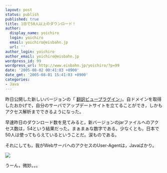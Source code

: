 ```yaml
---
layout: post
status: publish
published: true
title: 1日で50人以上のダウンロード！
author:
  display_name: yoichiro
  login: yoichiro
  email: yoichiro@eisbahn.jp
  url: ''
author_login: yoichiro
author_email: yoichiro@eisbahn.jp
wordpress_id: 99
wordpress_url: http://www.eisbahn.jp/yoichiro/?p=99
date: '2005-08-02 00:41:03 +0900'
date_gmt: '2005-08-01 15:41:03 +0900'
categories:
- Java
---
```


昨日公開した新しいバージョンの「
[翻訳ビュープラグイン](http://yoichiro.cocolog-nifty.com/eclipse/2005/07/ver_111_09c1.html)」。自ドメインを取得したおかげで，自分のサーバでアップデートサイトを立てることができ，しかもアクセス解析までできるようになった。

早速昨日のダウンロード数を見てみると，新バージョンのjarファイルへのアクセス数は，54という結果だった。まぁまぁな数字である。少なくとも，日本で50人は使ってもらえているということだ。涙ものである。

それにしても，我がWebサーバへのアクセスのUser-Agentは，Javaばかり。

![](http://www.eisbahn.jp/yoichiro/images/1158596.gif)

うーん，微妙。。。
